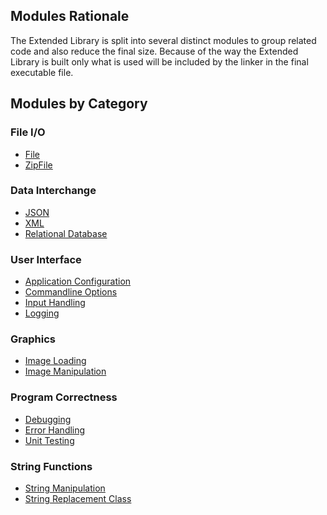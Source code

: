 ## Modules Rationale

The Extended Library is split into several distinct modules to group
related code and also reduce the final size. Because of the way the
Extended Library is built only what is used will be included by the
linker in the final executable file.

## Modules by Category

### File I/O

* [File](modules/file)
* [ZipFile](modules/zipfile)

### Data Interchange

* [JSON](modules/json)
* [XML](modules/xml)
* [Relational Database](modules/database)

### User Interface

* [Application Configuration](modules/config)
* [Commandline Options](modules/options)
* [Input Handling](modules/input)
* [Logging](modules/logging)

### Graphics

* [Image Loading](modules/graphics/loading)
* [Image Manipulation](modules/graphics/manipulation)

### Program Correctness

* [Debugging](modules/debug)
* [Error Handling](modules/error)
* [Unit Testing](modules/testly)

### String Functions

* [String Manipulation](modules/strings)
* [String Replacement Class](modules/xstring)

